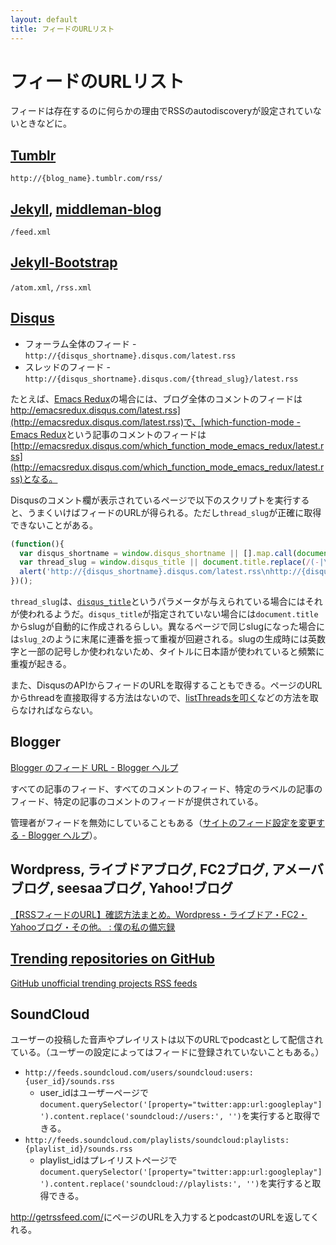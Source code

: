 ```yaml
---
layout: default
title: フィードのURLリスト
---
```


# フィードのURLリスト

フィードは存在するのに何らかの理由でRSSのautodiscoveryが設定されていないときなどに。

## [Tumblr](https://www.tumblr.com/)

`http://{blog_name}.tumblr.com/rss/`

## [Jekyll](http://jekyllrb.com/), [middleman-blog](https://github.com/middleman/middleman-blog/)

`/feed.xml`

## [Jekyll-Bootstrap](http://jekyllbootstrap.com/)

`/atom.xml`, `/rss.xml`

## [Disqus](https://disqus.com/)

* フォーラム全体のフィード - `http://{disqus_shortname}.disqus.com/latest.rss`
* スレッドのフィード - `http://{disqus_shortname}.disqus.com/{thread_slug}/latest.rss`

たとえば、[Emacs Redux](http://emacsredux.com/)の場合には、ブログ全体のコメントのフィードは[http://emacsredux.disqus.com/latest.rss](http://emacsredux.disqus.com/latest.rss)で、[which-function-mode - Emacs Redux](http://emacsredux.com/blog/2014/04/05/which-function-mode/)という記事のコメントのフィードは[http://emacsredux.disqus.com/which_function_mode_emacs_redux/latest.rss](http://emacsredux.disqus.com/which_function_mode_emacs_redux/latest.rss)となる。

Disqusのコメント欄が表示されているページで以下のスクリプトを実行すると、うまくいけばフィードのURLが得られる。ただし`thread_slug`が正確に取得できないことがある。

```javascript
(function(){
  var disqus_shortname = window.disqus_shortname || [].map.call(document.querySelectorAll('iframe[src^="http://disqus.com/embed/comments/"]'), function(i){return i.src.match(/f=(\w+)/)[1]});
  var thread_slug = window.disqus_title || document.title.replace(/(-|\s)+/g, '_').toLowerCase().replace(/[^a-z0-9_]/g, '').replace(/_{2,}/, '_');
  alert('http://{disqus_shortname}.disqus.com/latest.rss\nhttp://{disqus_shortname}.disqus.com/{thread_slug}/latest.rss'.replace(/{[^}]+}/g, function(tag){return eval(tag)});
})();
```

`thread_slug`は、[`disqus_title`](http://help.disqus.com/customer/portal/articles/472098-javascript-configuration-variables#disqus_identifier)というパラメータが与えられている場合にはそれが使われるようだ。`disqus_title`が指定されていない場合には`document.title`からslugが自動的に作成されるらしい。異なるページで同じslugになった場合には`slug_2`のように末尾に連番を振って重複が回避される。slugの生成時には英数字と一部の記号しか使われないため、タイトルに日本語が使われていると頻繁に重複が起きる。

また、DisqusのAPIからフィードのURLを取得することもできる。ページのURLからthreadを直接取得する方法はないので、[listThreadsを叩く](https://disqus.com/api/console/#!/?method=GET&endpoint=forums%2FlistThreads&since=2014-01-01T00%3A00%3A00Z&forum=foo)などの方法を取らなければならない。

## Blogger

[Blogger のフィード URL - Blogger ヘルプ](https://support.google.com/blogger/answer/97933?hl=ja)

すべての記事のフィード、すべてのコメントのフィード、特定のラベルの記事のフィード、特定の記事のコメントのフィードが提供されている。

管理者がフィードを無効にしていることもある（[サイトのフィード設定を変更する - Blogger ヘルプ](https://support.google.com/blogger/answer/42662?hl=ja)）。

## Wordpress, ライブドアブログ, FC2ブログ, アメーバブログ, seesaaブログ, Yahoo!ブログ

[【RSSフィードのURL】確認方法まとめ。Wordpress・ライブドア・FC2・Yahooブログ・その他。 : 僕の私の備忘録](http://blog.livedoor.jp/net_scope-diary/archives/7295120.html)

## [Trending repositories on GitHub](https://github.com/trending)

[GitHub unofficial trending projects RSS feeds](http://ghtrendingrss.appspot.com/)

## SoundCloud

ユーザーの投稿した音声やプレイリストは以下のURLでpodcastとして配信されている。（ユーザーの設定によってはフィードに登録されていないこともある。）

- `http://feeds.soundcloud.com/users/soundcloud:users:{user_id}/sounds.rss`
  - user_idはユーザーページで`document.querySelector('[property="twitter:app:url:googleplay"]').content.replace('soundcloud://users:', '')`を実行すると取得できる。
- `http://feeds.soundcloud.com/playlists/soundcloud:playlists:{playlist_id}/sounds.rss`
  - playlist_idはプレイリストページで`document.querySelector('[property="twitter:app:url:googleplay"]').content.replace('soundcloud://playlists:', '')`を実行すると取得できる。

<http://getrssfeed.com/>にページのURLを入力するとpodcastのURLを返してくれる。
